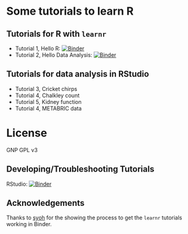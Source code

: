 # Some tutorials to learn R 

## Tutorials for R with `learnr`

- Tutorial 1, Hello R: [![Binder](http://mybinder.org/badge_logo.svg)](http://mybinder.org/v2/gh/brentnall/r-intro-tutorial/master?urlpath=shiny/tutorial1/Intro.Rmd)
- Tutorial 2, Hello Data Analysis: [![Binder](http://mybinder.org/badge_logo.svg)](http://mybinder.org/v2/gh/brentnall/r-intro-tutorial/master?urlpath=shiny/tutorial2/DataAnal.Rmd)

## Tutorials for data analysis in RStudio

- Tutorial 3, Cricket chirps
- Tutorial 4, Chalkley count
- Tutorial 5, Kidney function
- Tutorial 4, METABRIC data

# License

GNP GPL v3

## Developing/Troubleshooting Tutorials

RStudio: [![Binder](http://mybinder.org/badge_logo.svg)](http://mybinder.org/v2/gh/brentnall/r-intro-tutorial/master?urlpath=rstudio)

## Acknowledgements

Thanks to [syoh](https://github.com/syoh/learnr-tutorial) for the showing the process to get the `learnr` tutorials working in Binder.
